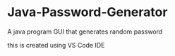 # Java-Password-Generator
A java program GUI that generates random password

this is created using VS Code IDE

